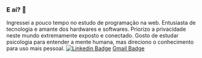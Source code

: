 ### E aí? 👋

Ingressei a pouco tempo no estudo de programação na web. Entusiasta de tecnologia e amante dos hardwares e softwares. Priorizo a privacidade neste mundo extremamente exposto e conectado. Gosto de estudar psicologia para entender a mente humana, mas direciono o conhecimento para uso mais pessoal.
[![Linkedin Badge](https://img.shields.io/badge/-harllonsm-blue?style=flat-square&logo=Linkedin&logoColor=white&link=https://www.linkedin.com/in/harllonsm/)](https://www.linkedin.com/in/harllonsm/) [Gmail Badge](https://img.shields.io/badge/-harllonsmartins@gmail.com-c14438?style=flat-square&logo=Gmail&logoColor=white&link=mailto:harllonsmartins@gmail.commailto:harllonsmartins@gmail.com)

